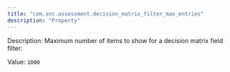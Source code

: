 ```yaml
---
title: "com.snc.assessment.decision_matrix_filter_max_entries"
description: "Property"
---
```


Description: Maximum number of items to show for a decision matrix field filter:

Value: `1000`